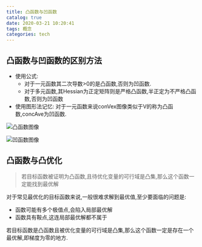 ```yaml
---
title: 凸函数与凹函数
catalog: true
date: 2020-03-21 10:20:41
tags: 概念
categories: tech
---
```






## 凸函数与凹函数的区别方法

- 使用公式:
  - 对于一元函数其二次导数>0的是凸函数,否则为凹函数.
  - 对于多元函数,其Hessian为正定矩阵则是严格凸函数,半正定为不严格凸函数,否则为凹函数
- 使用图形法记忆: 对于一元函数来说conVex图像类似于V的称为凸函数,concAve为凹函数.

![凸函数图像](convex.jpg)

![凹函数图像](concave.jpg)



## 凸函数与凸优化

> 若目标函数被证明为凸函数,且待优化变量的可行域是凸集,那么这个函数一定能找到最优解

对于常见最优化的目标函数来说,一般很难求解到最优值,至少要面临的问题是: 

- 函数可能有多个极值点,会陷入局部最优解
- 函数具有鞍点,这连局部最优解都不属于

若目标函数是凸函数且被优化变量的可行域是凸集,那么这个函数一定是存在一个最优解,即梯度为零的地方.